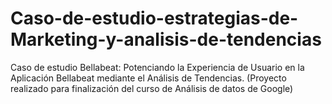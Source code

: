 # Caso-de-estudio-estrategias-de-Marketing-y-analisis-de-tendencias
Caso de estudio Bellabeat: Potenciando la Experiencia de Usuario en la Aplicación Bellabeat mediante el Análisis de Tendencias. (Proyecto realizado para finalización del curso de Análisis de datos de Google)
